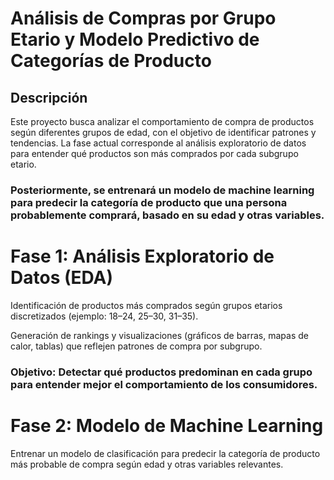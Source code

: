 # Análisis de Compras por Grupo Etario y Modelo Predictivo de Categorías de Producto
## Descripción
Este proyecto busca analizar el comportamiento de compra de productos según diferentes grupos de edad, con el objetivo de identificar patrones y tendencias. 
La fase actual corresponde al análisis exploratorio de datos para entender qué productos son más comprados por cada subgrupo etario.

### Posteriormente, se entrenará un modelo de machine learning para predecir la categoría de producto que una persona probablemente comprará, basado en su edad y otras variables.

# Fase 1: Análisis Exploratorio de Datos (EDA)
Identificación de productos más comprados según grupos etarios discretizados (ejemplo: 18–24, 25–30, 31–35).

Generación de rankings y visualizaciones (gráficos de barras, mapas de calor, tablas) que reflejen patrones de compra por subgrupo.

### Objetivo: Detectar qué productos predominan en cada grupo para entender mejor el comportamiento de los consumidores.

# Fase 2: Modelo de Machine Learning
Entrenar un modelo de clasificación para predecir la categoría de producto más probable de compra según edad y otras variables relevantes.
